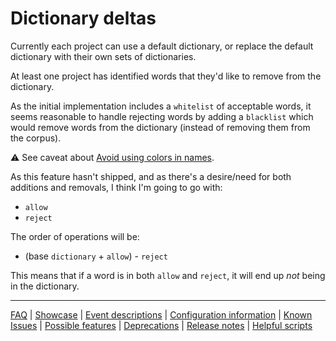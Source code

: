 # Dictionary deltas

Currently each project can use a default dictionary, or replace the default dictionary with their own sets of dictionaries.

At least one project has identified words that they'd like to remove from the dictionary.

As the initial implementation includes a `whitelist` of acceptable words, it seems reasonable to handle rejecting words by adding a `blacklist` which would remove words from the dictionary (instead of removing them from the corpus).

⚠️ See caveat about [Avoid using colors in names](./Feature:-Expectlist.md).

As this feature hasn't shipped, and as there's a desire/need for both additions and removals, I think I'm going to go with:

- `allow`
- `reject`

The order of operations will be:

- (base `dictionary` + `allow`) - `reject`

This means that if a word is in both `allow` and `reject`, it will end up _not_ being in the dictionary.

---
[FAQ](FAQ.md) | [Showcase](Showcase.md) | [Event descriptions](Event-descriptions.md) | [Configuration information](Configuration-information.md) | [Known Issues](Known-Issues.md) | [Possible features](Possible-features.md) | [Deprecations](Deprecations.md) | [Release notes](Release-notes.md) | [Helpful scripts](Helpful-scripts.md)
